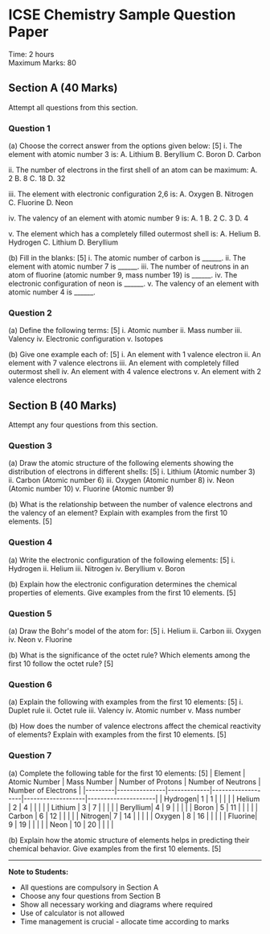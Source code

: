 # ICSE Chemistry Sample Question Paper
Time: 2 hours  
Maximum Marks: 80

## Section A (40 Marks)
Attempt all questions from this section.

### Question 1
(a) Choose the correct answer from the options given below: [5]
   i. The element with atomic number 3 is:
      A. Lithium
      B. Beryllium
      C. Boron
      D. Carbon

   ii. The number of electrons in the first shell of an atom can be maximum:
      A. 2
      B. 8
      C. 18
      D. 32

   iii. The element with electronic configuration 2,6 is:
      A. Oxygen
      B. Nitrogen
      C. Fluorine
      D. Neon

   iv. The valency of an element with atomic number 9 is:
      A. 1
      B. 2
      C. 3
      D. 4

   v. The element which has a completely filled outermost shell is:
      A. Helium
      B. Hydrogen
      C. Lithium
      D. Beryllium

(b) Fill in the blanks: [5]
   i. The atomic number of carbon is ______.
   ii. The element with atomic number 7 is ______.
   iii. The number of neutrons in an atom of fluorine (atomic number 9, mass number 19) is ______.
   iv. The electronic configuration of neon is ______.
   v. The valency of an element with atomic number 4 is ______.

### Question 2
(a) Define the following terms: [5]
   i. Atomic number
   ii. Mass number
   iii. Valency
   iv. Electronic configuration
   v. Isotopes

(b) Give one example each of: [5]
   i. An element with 1 valence electron
   ii. An element with 7 valence electrons
   iii. An element with completely filled outermost shell
   iv. An element with 4 valence electrons
   v. An element with 2 valence electrons

## Section B (40 Marks)
Attempt any four questions from this section.

### Question 3
(a) Draw the atomic structure of the following elements showing the distribution of electrons in different shells: [5]
   i. Lithium (Atomic number 3)
   ii. Carbon (Atomic number 6)
   iii. Oxygen (Atomic number 8)
   iv. Neon (Atomic number 10)
   v. Fluorine (Atomic number 9)

(b) What is the relationship between the number of valence electrons and the valency of an element? Explain with examples from the first 10 elements. [5]

### Question 4
(a) Write the electronic configuration of the following elements: [5]
   i. Hydrogen
   ii. Helium
   iii. Nitrogen
   iv. Beryllium
   v. Boron

(b) Explain how the electronic configuration determines the chemical properties of elements. Give examples from the first 10 elements. [5]

### Question 5
(a) Draw the Bohr's model of the atom for: [5]
   i. Helium
   ii. Carbon
   iii. Oxygen
   iv. Neon
   v. Fluorine

(b) What is the significance of the octet rule? Which elements among the first 10 follow the octet rule? [5]

### Question 6
(a) Explain the following with examples from the first 10 elements: [5]
   i. Duplet rule
   ii. Octet rule
   iii. Valency
   iv. Atomic number
   v. Mass number

(b) How does the number of valence electrons affect the chemical reactivity of elements? Explain with examples from the first 10 elements. [5]

### Question 7
(a) Complete the following table for the first 10 elements: [5]
   | Element | Atomic Number | Mass Number | Number of Protons | Number of Neutrons | Number of Electrons |
   |---------|---------------|-------------|-------------------|-------------------|---------------------|
   | Hydrogen| 1            | 1           |                   |                   |                     |
   | Helium  | 2            | 4           |                   |                   |                     |
   | Lithium | 3            | 7           |                   |                   |                     |
   | Beryllium| 4           | 9           |                   |                   |                     |
   | Boron   | 5            | 11          |                   |                   |                     |
   | Carbon  | 6            | 12          |                   |                   |                     |
   | Nitrogen| 7            | 14          |                   |                   |                     |
   | Oxygen  | 8            | 16          |                   |                   |                     |
   | Fluorine| 9            | 19          |                   |                   |                     |
   | Neon    | 10           | 20          |                   |                   |                     |

(b) Explain how the atomic structure of elements helps in predicting their chemical behavior. Give examples from the first 10 elements. [5]

---

**Note to Students:**
- All questions are compulsory in Section A
- Choose any four questions from Section B
- Show all necessary working and diagrams where required
- Use of calculator is not allowed
- Time management is crucial - allocate time according to marks 